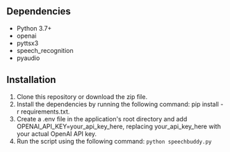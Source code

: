 ## Dependencies

- Python 3.7+
- openai
- pyttsx3
- speech_recognition
- pyaudio

## Installation

1. Clone this repository or download the zip file.
2. Install the dependencies by running the following command: pip install -r requirements.txt.
3. Create a .env file in the application's root directory and add OPENAI_API_KEY=your_api_key_here, replacing your_api_key_here with your actual OpenAI API key.
4. Run the script using the following command:  ```python speechbuddy.py```